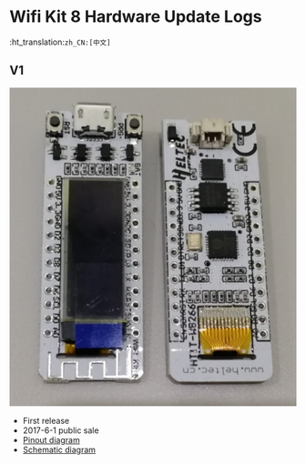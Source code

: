 # Wifi Kit 8  Hardware Update Logs
:ht_translation:`zh_CN:[中文]`
## V1

![](img/hardware_update_log/01.png)

- First release
- 2017-6-1 public sale
- [Pinout diagram](https://resource.heltec.cn/download/WiFi_Kit_8/WIFI_Kit_8_Pinout_Diagram.pdf)
- [Schematic diagram](https://resource.heltec.cn/download/WiFi_Kit_8/WIFI_Kit_8_Schematic_diagram.PDF)

